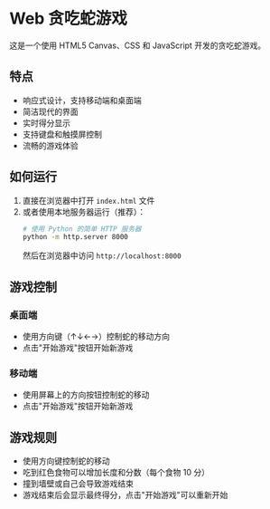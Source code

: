 # Web 贪吃蛇游戏

这是一个使用 HTML5 Canvas、CSS 和 JavaScript 开发的贪吃蛇游戏。

## 特点

- 响应式设计，支持移动端和桌面端
- 简洁现代的界面
- 实时得分显示
- 支持键盘和触摸屏控制
- 流畅的游戏体验

## 如何运行

1. 直接在浏览器中打开 `index.html` 文件
2. 或者使用本地服务器运行（推荐）：
   ```bash
   # 使用 Python 的简单 HTTP 服务器
   python -m http.server 8000
   ```
   然后在浏览器中访问 `http://localhost:8000`

## 游戏控制

### 桌面端
- 使用方向键（↑↓←→）控制蛇的移动方向
- 点击"开始游戏"按钮开始新游戏

### 移动端
- 使用屏幕上的方向按钮控制蛇的移动
- 点击"开始游戏"按钮开始新游戏

## 游戏规则

- 使用方向键控制蛇的移动
- 吃到红色食物可以增加长度和分数（每个食物 10 分）
- 撞到墙壁或自己会导致游戏结束
- 游戏结束后会显示最终得分，点击"开始游戏"可以重新开始 